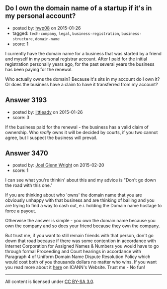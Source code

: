 ## Do I own the domain name of a startup if it's in my personal account?

- posted by: [hwp08](https://stackexchange.com/users/496206/hwp08) on 2015-01-26
- tagged: `tech-company`, `legal`, `business-registration`, `business-structure`, `domain-name`
- score: 1

I currently have the domain name for a business that was started by a friend and myself in my personal registrar account. After I paid for the initial registration personally years ago, for the past several years the business has been paying for the renewal. 

Who actually owns the domain? Because it's sits in my account do I own it? Or does the business have a claim to have it transferred from my account?


## Answer 3193

- posted by: [littleadv](https://stackexchange.com/users/307221/littleadv) on 2015-01-26
- score: 3

If the business paid for the renewal - the business has a valid claim of ownership. Who *really* owns it will be decided by courts, if you two cannot agree, but I suspect the business will prevail.


## Answer 3470

- posted by: [Joel Glenn Wright](https://stackexchange.com/users/5063331/joel-glenn-wright) on 2015-02-20
- score: 1

<p>I can see what you're thinkin' about this and my advice is "Don't go down the road with this one." </p>

<p>If you are thinking about who 'owns' the domain name that you are obviously unhappy with that business and are thinking of bailing and you are trying to find a way to cash out, e.i. holding the Domain name hostage to force a payout. </p>

<p>Otherwise the answer is simple - you own the domain name because you own the company and so does your friend because they own the company. </p>

<p>But trust me, if you want to still remain friends with that person, don't go down that road because if there was some contention in accordance with Internet Corporation for Assigned Names &amp; Numbers you would have to go through formal Proceeding and Court hearings in accordance with Paragraph 4 of Uniform Domain Name Dispute Resolution Policy which would cost both of you thousands dollars no matter who wins. If you want you read more about it <a href="https://www.icann.org/resources/pages/policy-2012-02-25-en" rel="nofollow">here</a> on ICANN's Website. Trust me - No fun!</p>




---

All content is licensed under [CC BY-SA 3.0](https://creativecommons.org/licenses/by-sa/3.0/).
